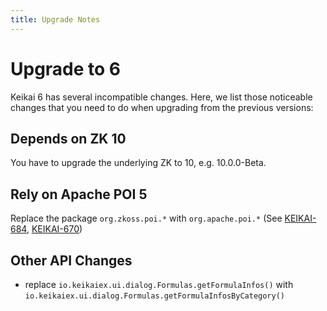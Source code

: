 ```yaml
---
title: Upgrade Notes
---
```


# Upgrade to 6
Keikai 6 has several incompatible changes. Here, we list those noticeable changes that you need to do when upgrading from the previous versions:

## Depends on ZK 10
You have to upgrade the underlying ZK to 10, e.g. 10.0.0-Beta.

## Rely on Apache POI 5
Replace the package `org.zkoss.poi.*` with `org.apache.poi.*`
  (See [KEIKAI-684](https://tracker.zkoss.org/browse/KEIKAI-684), [KEIKAI-670](https://tracker.zkoss.org/browse/KEIKAI-670))

## Other API Changes
* replace `io.keikaiex.ui.dialog.Formulas.getFormulaInfos()` with `io.keikaiex.ui.dialog.Formulas.getFormulaInfosByCategory()`